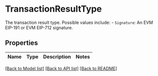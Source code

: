 # TransactionResultType

The transaction result type. Possible values include:   - `Signature`: An EVM EIP-191 or EVM EIP-712 signature. 

## Properties

Name | Type | Description | Notes
------------ | ------------- | ------------- | -------------

[[Back to Model list]](../README.md#documentation-for-models) [[Back to API list]](../README.md#documentation-for-api-endpoints) [[Back to README]](../README.md)


